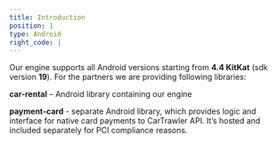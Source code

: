 ```yaml
---
title: Introduction
position: 1
type: Android
right_code: |
---
```


Our engine supports all Android versions starting from **4.4 KitKat** (sdk version **19**).
For the partners we are providing following libraries:

**car-rental** – Android library containing our engine

**payment-card** - separate Android library, which provides logic and interface for native card payments to CarTrawler API. It’s hosted and included separately for PCI compliance reasons.